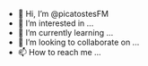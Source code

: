 - 👋 Hi, I’m @picatostesFM
- 👀 I’m interested in ...
- 🌱 I’m currently learning ...
- 💞️ I’m looking to collaborate on ...
- 📫 How to reach me ...

<!---
picatostesFM/picatostesFM is a ✨ special ✨ repository because its `README.md` (this file) appears on your GitHub profile.
You can click the Preview link to take a look at your changes.
--->
